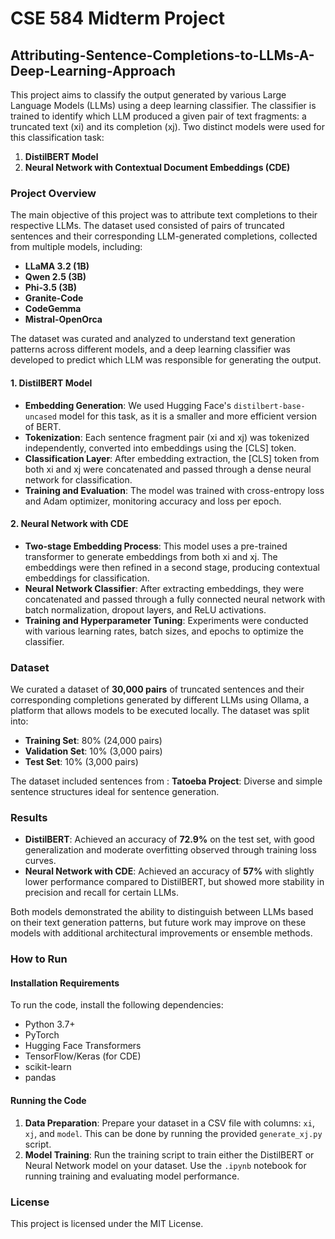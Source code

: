 
# CSE 584 Midterm Project
## Attributing-Sentence-Completions-to-LLMs-A-Deep-Learning-Approach

This project aims to classify the output generated by various Large Language Models (LLMs) using a deep learning classifier. The classifier is trained to identify which LLM produced a given pair of text fragments: a truncated text (xi) and its completion (xj). Two distinct models were used for this classification task:

1. **DistilBERT Model**
2. **Neural Network with Contextual Document Embeddings (CDE)**

### Project Overview

The main objective of this project was to attribute text completions to their respective LLMs. The dataset used consisted of pairs of truncated sentences and their corresponding LLM-generated completions, collected from multiple models, including:

- **LLaMA 3.2 (1B)**
- **Qwen 2.5 (3B)**
- **Phi-3.5 (3B)**
- **Granite-Code**
- **CodeGemma**
- **Mistral-OpenOrca**

The dataset was curated and analyzed to understand text generation patterns across different models, and a deep learning classifier was developed to predict which LLM was responsible for generating the output.

#### 1. DistilBERT Model

- **Embedding Generation**: We used Hugging Face's `distilbert-base-uncased` model for this task, as it is a smaller and more efficient version of BERT.
- **Tokenization**: Each sentence fragment pair (xi and xj) was tokenized independently, converted into embeddings using the [CLS] token.
- **Classification Layer**: After embedding extraction, the [CLS] token from both xi and xj were concatenated and passed through a dense neural network for classification.
- **Training and Evaluation**: The model was trained with cross-entropy loss and Adam optimizer, monitoring accuracy and loss per epoch.

#### 2. Neural Network with CDE

- **Two-stage Embedding Process**: This model uses a pre-trained transformer to generate embeddings from both xi and xj. The embeddings were then refined in a second stage, producing contextual embeddings for classification.
- **Neural Network Classifier**: After extracting embeddings, they were concatenated and passed through a fully connected neural network with batch normalization, dropout layers, and ReLU activations.
- **Training and Hyperparameter Tuning**: Experiments were conducted with various learning rates, batch sizes, and epochs to optimize the classifier.

### Dataset

We curated a dataset of **30,000 pairs** of truncated sentences and their corresponding completions generated by different LLMs using Ollama, a platform that allows models to be executed locally. The dataset was split into:

- **Training Set**: 80% (24,000 pairs)
- **Validation Set**: 10% (3,000 pairs)
- **Test Set**: 10% (3,000 pairs)

The dataset included sentences from :
**Tatoeba Project**: Diverse and simple sentence structures ideal for sentence generation.

### Results

- **DistilBERT**: Achieved an accuracy of **72.9%** on the test set, with good generalization and moderate overfitting observed through training loss curves.
- **Neural Network with CDE**: Achieved an accuracy of **57%** with slightly lower performance compared to DistilBERT, but showed more stability in precision and recall for certain LLMs.

Both models demonstrated the ability to distinguish between LLMs based on their text generation patterns, but future work may improve on these models with additional architectural improvements or ensemble methods.

### How to Run

#### Installation Requirements

To run the code, install the following dependencies:

- Python 3.7+
- PyTorch
- Hugging Face Transformers
- TensorFlow/Keras (for CDE)
- scikit-learn
- pandas

#### Running the Code

1. **Data Preparation**: Prepare your dataset in a CSV file with columns: `xi`, `xj`, and `model`. This can be done by running the provided `generate_xj.py` script.
2. **Model Training**: Run the training script to train either the DistilBERT or Neural Network model on your dataset. Use the `.ipynb` notebook for running training and evaluating model performance.


### License

This project is licensed under the MIT License.
